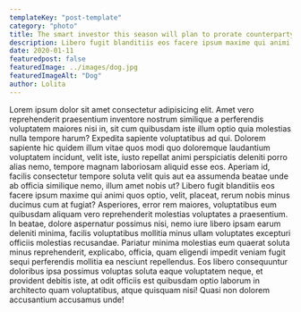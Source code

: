```yaml
---
templateKey: "post-template"
category: "photo"
title: The smart investor this season will plan to prorate counterparty CDOs.
description: Libero fugit blanditiis eos facere ipsum maxime qui animi quos optio, velit, placeat, rerum nobis minus ducimus cum at fugiat?
date: 2020-01-11
featuredpost: false
featuredImage: ../images/dog.jpg
featuredImageAlt: "Dog"
author: Lolita
---
```


Lorem ipsum dolor sit amet consectetur adipisicing elit. Amet vero reprehenderit praesentium inventore nostrum similique a perferendis voluptatem maiores nisi in, sit cum quibusdam iste illum optio quia molestias nulla tempore harum? Expedita sapiente voluptatibus ad qui. Dolorem sapiente hic quidem illum vitae quos modi quo doloremque laudantium voluptatem incidunt, velit iste, iusto repellat animi perspiciatis deleniti porro alias nemo, tempore magnam laboriosam aliquid esse eos. Aperiam id, facilis consectetur tempore soluta velit quis aut ea assumenda beatae unde ab officia similique nemo, illum amet nobis ut? Libero fugit blanditiis eos facere ipsum maxime qui animi quos optio, velit, placeat, rerum nobis minus ducimus cum at fugiat? Asperiores, error rem maiores, voluptatibus eum quibusdam aliquam vero reprehenderit molestias voluptates a praesentium. In beatae, dolore aspernatur possimus nisi, nemo iure libero ipsam earum deleniti minima, facilis voluptatibus mollitia minus ullam voluptates excepturi officiis molestias recusandae. Pariatur minima molestias eum quaerat soluta minus reprehenderit, explicabo, officia, quam eligendi impedit veniam fugit sequi perferendis mollitia ea nesciunt repellendus. Eos libero consequuntur doloribus ipsa possimus voluptas soluta eaque voluptatem neque, et provident debitis iste, at odit officiis est quibusdam optio laborum in architecto quam voluptatibus, atque quisquam nisi! Quasi non dolorem accusantium accusamus unde!
